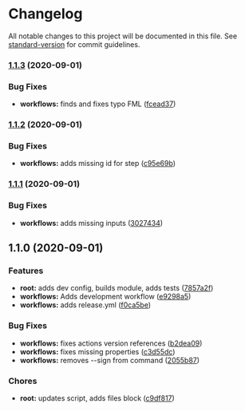 # Changelog

All notable changes to this project will be documented in this file. See [standard-version](https://github.com/conventional-changelog/standard-version) for commit guidelines.

### [1.1.3](https://github.com/rockchalkwushock/gh-test/compare/v1.1.2...v1.1.3) (2020-09-01)


### Bug Fixes

* **workflows:** finds and fixes typo FML ([fcead37](https://github.com/rockchalkwushock/gh-test/commit/fcead3767c83524f031f50ff6edabd5d16f8ee32))

### [1.1.2](https://github.com/rockchalkwushock/gh-test/compare/v1.1.1...v1.1.2) (2020-09-01)


### Bug Fixes

* **workflows:** adds missing id for step ([c95e69b](https://github.com/rockchalkwushock/gh-test/commit/c95e69b9ea1210e90c1e4c9b4636cb6b456b2b7f))

### [1.1.1](https://github.com/rockchalkwushock/gh-test/compare/v1.1.0...v1.1.1) (2020-09-01)


### Bug Fixes

* **workflows:** adds missing inputs ([3027434](https://github.com/rockchalkwushock/gh-test/commit/30274346f8a55dd5eb379f02ed9def1d199084c2))

## 1.1.0 (2020-09-01)


### Features

* **root:** adds dev config, builds module, adds tests ([7857a2f](https://github.com/rockchalkwushock/gh-test/commit/7857a2f325b1183b13713fcec13742b319bbb2ac))
* **workflows:** Adds development workflow ([e9298a5](https://github.com/rockchalkwushock/gh-test/commit/e9298a577a8f586f163cd104dbdd0dc0f1183ee7))
* **workflows:** adds release.yml ([f0ca5be](https://github.com/rockchalkwushock/gh-test/commit/f0ca5be2887e4f98213d42e7189c3d57e75a392c))


### Bug Fixes

* **workflows:** fixes actions version references ([b2dea09](https://github.com/rockchalkwushock/gh-test/commit/b2dea09f59c7bed8c29381cdd99cd2c76de061ab))
* **workflows:** fixes missing properties ([c3d55dc](https://github.com/rockchalkwushock/gh-test/commit/c3d55dceddc8941c9f6cbeaf3a1ca6e7a36b328a))
* **workflows:** removes --sign from command ([2055b87](https://github.com/rockchalkwushock/gh-test/commit/2055b87716dd9a9b8666ca2cf462914783c65553))


### Chores

* **root:** updates script, adds files block ([c9df817](https://github.com/rockchalkwushock/gh-test/commit/c9df8172ef5acf4944282b05da3d088ee389c5cb))

